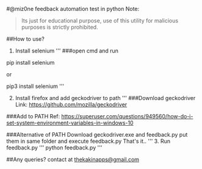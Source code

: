 #@miz0ne feedback automation test in python
Note:
> Its just for educational purpose, use of this utility for malicious purposes is strictly prohibited.

##How to use?
1. Install selenium 
'''
###open cmd and run

pip install selenium

or

pip3 install selenium
'''

2. Install firefox and add geckodriver to path
'''
###Download geckodriver
Link: https://github.com/mozilla/geckodriver

###Add to PATH
Ref: https://superuser.com/questions/949560/how-do-i-set-system-environment-variables-in-windows-10

###Alternative of PATH
Download geckodriver.exe and feedback.py put them in same folder and execute feedback.py
That's it..
'''
3. Run feedback.py
'''
python feedback.py
'''

##Any queries? contact at thekakinapps@gmail.com
